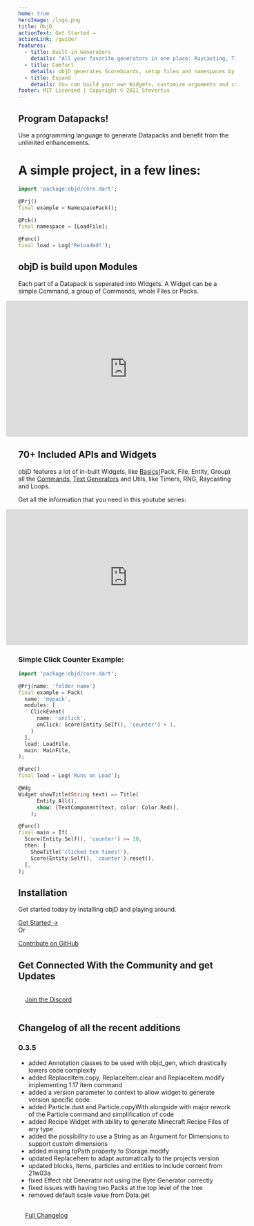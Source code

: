 ```yaml
---
home: true
heroImage: /logo.png
title: ObjD
actionText: Get Started →
actionLink: /guide/
features:
  - title: Built-in Generators
    details: "All your favorite generators in one place: Raycasting, Title, Book, Nbt, Entity, and much more Generators"
  - title: Comfort
    details: objD generates Scoreboards, setup files and namespaces by itself and provides a high level API
  - title: Expand
    details: You can build your own Widgets, customize arguments and create your own APIs using the tools that objD gives you.
footer: MIT Licensed | Copyright © 2021 Stevertus
---
```


## Program Datapacks!

Use a programming language to generate Datapacks and benefit from the unlimited enhancements.

# A simple project, in a few lines:

```dart
import 'package:objd/core.dart';

@Prj()
final example = NamespacePack();

@Pck()
final namespace = [LoadFile];

@Func()
final load = Log('Reloaded!');
```

## objD is build upon Modules

Each part of a Datapack is seperated into Widgets. A Widget can be a simple Command, a group of Commands, whole Files or Packs.

<iframe width="560" height="315" style="margin: 0 calc(50% - 280px)" src="https://www.youtube-nocookie.com/embed/2Df24YXR5to" frameborder="0" allow="accelerometer; autoplay; encrypted-media; gyroscope; picture-in-picture" allowfullscreen></iframe>

## 70+ Included APIs and Widgets

objD features a lot of in-built Widgets, like [Basics](/basics)(Pack, File, Entity, Group) all the [Commands](/wrappers), [Text Generators](/texts) and Utils, like Timers, RNG, Raycasting and Loops.

Get all the information that you need in this youtube series:

<iframe width="560" height="315" style="margin: 0 calc(50% - 280px)" src="https://www.youtube-nocookie.com/embed/videoseries?list=PL5AxRIlgrL5GnKz69w4AUyqpZC35BlxdD" frameborder="0" allow="accelerometer; autoplay; encrypted-media; gyroscope; picture-in-picture" allowfullscreen></iframe>

### Simple Click Counter Example:

```dart
import 'package:objd/core.dart';

@Prj(name: 'folder name')
final example = Pack(
  name: 'mypack',
  modules: [
    ClickEvent(
      name: 'onclick',
      onClick: Score(Entity.Self(), 'counter') + 1,
    )
  ],
  load: LoadFile,
  main: MainFile,
);

@Func()
final load = Log('Runs on Load');

@Wdg
Widget showTitle(String text) => Title(
      Entity.All(),
      show: [TextComponent(text, color: Color.Red)],
    );

@Func()
final main = If(
  Score(Entity.Self(), 'counter') >= 10,
  then: [
    ShowTitle('clicked ten times!'),
    Score(Entity.Self(), 'counter').reset(),
  ],
);
```

## Installation

Get started today by installing objD and playing around.

<div class="hero"><a class="nav-link action-button" href="/guide">Get Started →</a></div>
Or

[Contribute on GitHub](https://github.com/Stevertus/objD)

## Get Connected With the Community and get Updates

<div class="hero" style="padding:16px"><a class="nav-link action-button" href="https://discord.gg/WVDFXUv">Join the Discord</a></div>

## Changelog of all the recent additions

### 0.3.5

- added Annotation classes to be used with objd_gen, which drastically lowers code complexity
- added ReplaceItem.copy, ReplaceItem.clear and ReplaceItem.modify implementing 1.17 item command
- added a version parameter to context to allow widget to generate version specific code
- added Particle.dust and Particle.copyWith alongside with major rework of the Particle command and simplification of code
- added Recipe Widget with ability to generate Minecraft Recipe Files of any type
- added the possibility to use a String as an Argument for Dimensions to support custom dimensions
- added missing toPath property to Storage.modify
- updated ReplaceItem to adapt automatically to the projects version
- updated blocks, items, particles and entities to include content from 21w03a
- fixed Effect nbt Generator not using the Byte Generator correctly
- fixed issues with having two Packs at the top level of the tree
- removed default scale value from Data.get

<div class="hero" style="padding:16px"><a class="nav-link action-button" href="/changes">Full Changelog</a></div>
